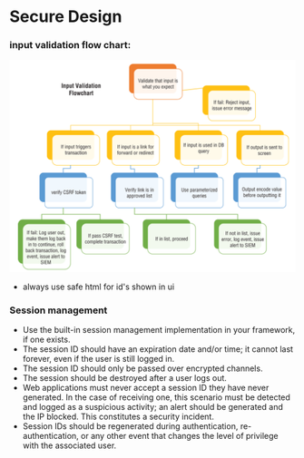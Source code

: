 # Secure Design

### input validation flow chart:
![input validation](../img/6.png)
- always use safe html for id's shown in ui
### Session management
- Use the built-in session management implementation in your framework, if one exists.
- The session ID should have an expiration date and/or time; it cannot last forever, even
if the user is still logged in.
- The session ID should only be passed over encrypted channels.
- The session should be destroyed after a user logs out.
- Web applications must never accept a session ID they have never generated. In the
case of receiving one, this scenario must be detected and logged as a suspicious
activity; an alert should be generated and the IP blocked. This constitutes a security
incident.
- Session IDs should be regenerated during authentication, re-authentication, or any
other event that changes the level of privilege with the associated user.
